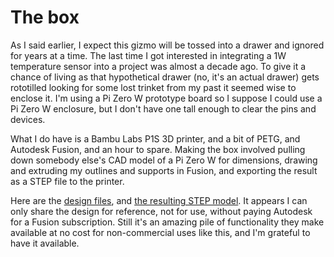 # The box

As I said earlier, I expect this gizmo will be tossed into a drawer and ignored
for years at a time. The last time I got interested in integrating a 1W
temperature sensor into a project was almost a decade ago. To give it a chance
of living as that hypothetical drawer (no, it's an actual drawer) gets
rototilled looking for some lost trinket from my past it seemed wise to enclose
it. I'm using a Pi Zero W prototype board so I suppose I could use a Pi Zero W
enclosure, but I don't have one tall enough to clear the pins and devices.

What I do have is a Bambu Labs P1S 3D printer, and a bit of PETG, and Autodesk
Fusion, and an hour to spare. Making the box involved pulling down somebody
else's CAD model of a Pi Zero W for dimensions, drawing and extruding my
outlines and supports in Fusion, and exporting the result as a STEP file to the
printer.

Here are the [design files](https://a360.co/3QqrmPF), and [the resulting STEP
model](assets/1w-tester-case.step). It appears I can only share the design for
reference, not for use, without paying Autodesk for a Fusion subscription. Still
it's an amazing pile of functionality they make available at no cost for
non-commercial uses like this, and I'm grateful to have it available.



